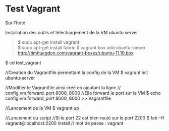 Test Vagrant
====

Sur l'hote 

Installation des outils et téléchargement de la VM ubuntu server
> $ sudo apt-get install vagrant  
> $ sudo apt-get install fabric
> $ vagrant box add ubuntu-server http://timhuegdon.com/vagrant-boxes/ubuntu-11.10.box

$ cd test_vagrant

//Creation du Vagrantfile permettant la config de la VM
$ vagrant init ubuntu-server


//Modifier le Vagrantfile ainsi créé en ajoutant la ligne
//  config.vm.forward_port 8000, 8000
//Elle forward le port sur la VM
$ echo  config.vm.forward_port 8000, 8000  >>  Vagrantfile 

//Lancement de la VM
$ vagrant up

//Lancement du script
//Si le port 22 est bien routé sur le port 2200
$ fab -H vagrant@localhost:2200 install
//   mot de passe : vagrant
